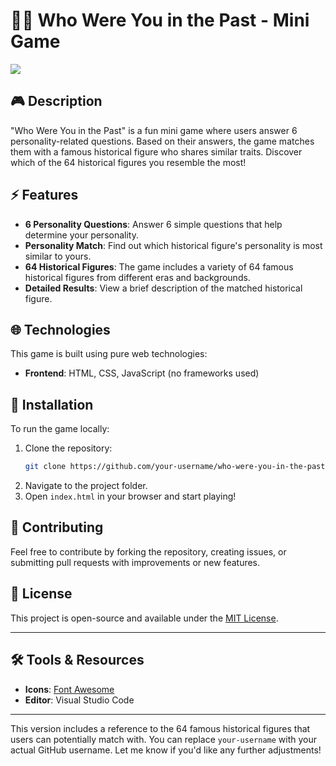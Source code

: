 # 🕵️‍♂️ Who Were You in the Past - Mini Game

![](https://github.com/user-attachments/assets/76781097-4621-4d48-80f5-a8ac439c8d7c)

## 🎮 Description
"Who Were You in the Past" is a fun mini game where users answer 6 personality-related questions. Based on their answers, the game matches them with a famous historical figure who shares similar traits. Discover which of the 64 historical figures you resemble the most!

## ⚡ Features
- **6 Personality Questions**: Answer 6 simple questions that help determine your personality.
- **Personality Match**: Find out which historical figure's personality is most similar to yours.
- **64 Historical Figures**: The game includes a variety of 64 famous historical figures from different eras and backgrounds.
- **Detailed Results**: View a brief description of the matched historical figure.

## 🌐 Technologies
This game is built using pure web technologies:
- **Frontend**: HTML, CSS, JavaScript (no frameworks used)

## 🚀 Installation
To run the game locally:
1. Clone the repository:
   ```bash
   git clone https://github.com/your-username/who-were-you-in-the-past.git
   ```
2. Navigate to the project folder.
3. Open `index.html` in your browser and start playing!

## 👥 Contributing
Feel free to contribute by forking the repository, creating issues, or submitting pull requests with improvements or new features.

## 📜 License
This project is open-source and available under the [MIT License](LICENSE).

---

## 🛠️ Tools & Resources
- **Icons**: [Font Awesome](https://fontawesome.com/)
- **Editor**: Visual Studio Code

---

This version includes a reference to the 64 famous historical figures that users can potentially match with. You can replace `your-username` with your actual GitHub username. Let me know if you'd like any further adjustments!

